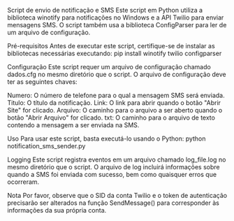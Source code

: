 Script de envio de notificação e SMS
Este script em Python utiliza a biblioteca winotify para notificações no Windows e a API Twilio para enviar mensagens SMS. O script também usa a biblioteca ConfigParser para ler de um arquivo de configuração.

Pré-requisitos
Antes de executar este script, certifique-se de instalar as bibliotecas necessárias executando:
pip install winotify twilio configparser

Configuração
Este script requer um arquivo de configuração chamado dados.cfg no mesmo diretório que o script. O arquivo de configuração deve ter as seguintes chaves:

Numero: O número de telefone para o qual a mensagem SMS será enviada.
Titulo: O título da notificação.
Link: O link para abrir quando o botão "Abrir Site" for clicado.
Arquivo: O caminho para o arquivo a ser aberto quando o botão "Abrir Arquivo" for clicado.
txt: O caminho para o arquivo de texto contendo a mensagem a ser enviada na SMS.

Uso
Para usar este script, basta executá-lo usando o Python:
python notification_sms_sender.py

Logging
Este script registra eventos em um arquivo chamado log_file.log no mesmo diretório que o script. O arquivo de log incluirá informações sobre quando a SMS foi enviada com sucesso, bem como quaisquer erros que ocorreram.

Nota
Por favor, observe que o SID da conta Twilio e o token de autenticação precisarão ser alterados na função SendMessage() para corresponder às informações da sua própria conta.
